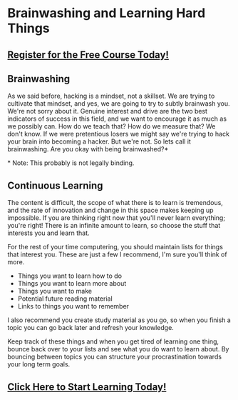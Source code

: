 # Brainwashing and Learning Hard Things
##  [Register for the Free Course Today!](https://roppers.thinkific.com/courses/computing-fundamentals)
## Brainwashing

As we said before, hacking is a mindset, not a skillset. We are trying to cultivate that mindset, and yes, we are going to try to subtly brainwash you. We're not sorry about it. Genuine interest and drive are the two best indicators of success in this field, and we want to encourage it as much as we possibly can. How do we teach that? How do we measure that? We don't know. If we were pretentious losers we might say we're trying to hack your brain into becoming a hacker. But we're not. So lets call it brainwashing. Are you okay with being brainwashed?*


\* Note: This probably is not legally binding.


## Continuous Learning

The content is difficult, the scope of what there is to learn is tremendous, and the rate of innovation and change in this space makes keeping up  impossible. If you are thinking right now that you'll never learn everything; you're right! There is an infinite amount to learn, so choose the stuff that interests you and learn that.

For the rest of your time computering, you should maintain lists for things that interest you. These are just a few I recommend, I'm sure you'll think of more.

* Things you want to learn how to do
* Things you want to learn more about
* Things you want to make
* Potential future reading material
* Links to things you want to remember

I also recommend you create study material as you go, so when you finish a topic you can go back later and refresh your knowledge.

Keep track of these things and when you get tired of learning one thing, bounce back over to your lists and see what you do want to learn about. By bouncing between topics you can structure your procrastination towards your long term goals.

##  [Click Here to Start Learning Today!](https://roppers.thinkific.com/courses/computing-fundamentals)

